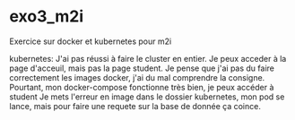 # exo3_m2i
Exercice sur docker et kubernetes pour m2i

kubernetes:
J'ai pas réussi à faire le cluster en entier. Je peux acceder à la page d'acceuil, mais pas la page student.
Je pense que j'ai pas du faire correctement les images docker, j'ai du mal comprendre la consigne. Pourtant, mon docker-compose fonctionne très bien, je peux accéder à student
Je mets l'erreur en image dans le dossier kubernetes, mon pod se lance, mais pour faire une requete sur la base de donnée ça coince.
